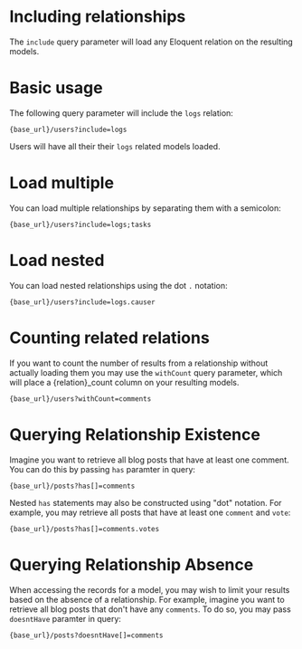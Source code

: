 # Including relationships

The `include` query parameter will load any Eloquent relation on the resulting models.

# Basic usage

The following query parameter will include the `logs` relation:

```url
{base_url}/users?include=logs
```

Users will have all their their `logs` related models loaded.

# Load multiple

You can load multiple relationships by separating them with a semicolon:

```url
{base_url}/users?include=logs;tasks
```

# Load nested

You can load nested relationships using the dot `.` notation:

```url
{base_url}/users?include=logs.causer
```

# Counting related relations

If you want to count the number of results from a relationship without actually loading them you may use the `withCount` query parameter, which will place a {relation}_count column on your resulting models.

```url
{base_url}/users?withCount=comments
```

# Querying Relationship Existence

Imagine you want to retrieve all blog posts that have at least one comment.
You can do this by passing `has` paramter in query:

```url
{base_url}/posts?has[]=comments
```

Nested `has` statements may also be constructed using "dot" notation. For example, you may retrieve all posts that have at least one `comment` and `vote`:

```url
{base_url}/posts?has[]=comments.votes
```

# Querying Relationship Absence

When accessing the records for a model, you may wish to limit your results based on the absence of a relationship. For example, imagine you want to retrieve all blog posts that don't have any `comments`. To do so, you may pass `doesntHave` paramter in query:

```url
{base_url}/posts?doesntHave[]=comments
```